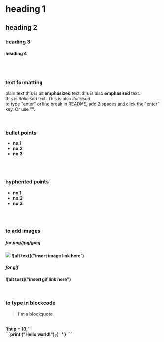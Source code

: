 # heading 1

## heading 2

### heading 3

#### heading 4
<br>  
<br>

### text formatting
plain text
this is an **emphasized** text. this is also __emphasized__ text.  
this is _italicised_ text. This is also *italicised*.  
to type "enter" or line break in README, add 2 spaces and click the "enter" key. Or use "<b r>".
<br>  
<br>

### bullet points
* no.1
* no.2
* no.3
<br>  
<br>

### hyphented points
- no.1
- no.2
- no.3
<br>  
<br>

### to add images
##### for png/jpg/jpeg
<img src="insert image link here">  
![alt text]("insert image link here")

##### for gif
![alt test]("insert gif link here")
<br>  
<br>

### to type in blockcode
> I'm a blockquote
<br>
`int p = 10;`
<br>
```print ("Hello world!");{
'
'
}
```

